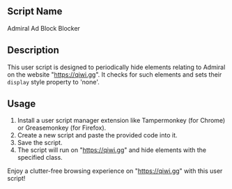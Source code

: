 ## Script Name
Admiral Ad Block Blocker

## Description
This user script is designed to periodically hide elements relating to Admiral on the website "https://qiwi.gg". It checks for such elements and sets their `display` style property to 'none'.

## Usage
1. Install a user script manager extension like Tampermonkey (for Chrome) or Greasemonkey (for Firefox).
2. Create a new script and paste the provided code into it.
3. Save the script.
4. The script will run on "https://qiwi.gg" and hide elements with the specified class.

Enjoy a clutter-free browsing experience on "https://qiwi.gg" with this user script!
